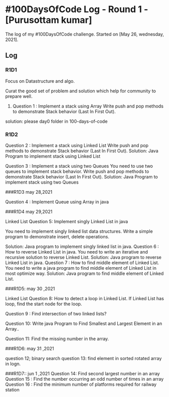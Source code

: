 # #100DaysOfCode Log - Round 1 - [Purusottam kumar]

The log of my #100DaysOfCode challenge. Started on [May 26, wednesday, 2021].

## Log


### R1D1 

Focus on Datastructure and algo. 

Curat the good set of problem and solution which help for community to prepare well.

1) Question 1 : Implement a stack using Array
Write push and pop methods to demonstrate Stack behavior (Last In First Out).

solution: please day0 folder in 100-days-of-code  



### R1D2


Question 2 : Implement a stack using Linked List
Write push and pop methods to demonstrate Stack behavior (Last In First Out).
Solution: Java Program to implement stack using Linked List

Question 3 : Implement a stack using two Queues
You need to use two queues to implement stack behavior. Write push and pop methods to demonstrate Stack behavior (Last In First Out).
Solution: Java Program to implement stack using two Queues

###R1D3  may 28,2021

Question 4 : Implement Queue using Array in java

###R1D4  may 29,2021

Linked List
Question 5: Implement singly Linked List in java

You need to implement singly linked list data structures. Write a simple program to demonstrate insert, delete operations.

Solution: Java program to implement singly linked list in java.
Question 6 : How to reverse Linked List in java.
You need to write an iterative and recursive solution to reverse Linked List.
Solution: Java program to reverse Linked List in java.
Question 7 : How to find middle element of Linked List.
You need to write a java program to find middle element of Linked List in most optimize way.
Solution: Java program to find middle element of Linked List.

###R1D5: may 30 ,2021

Linked List
Question 8: How to detect a loop in Linked List. If Linked List has loop, find the start node for the loop.

Question 9 : Find intersection of two linked lists?

Question 10:  Write java Program to Find Smallest and Largest Element in an Array..

Question 11: Find the missing number in the array.


###R1D6: may 31 ,2021

question 12; binary search 
question 13: find element in sorted rotated array in logn.

###R1D7:: jun 1 ,2021
Question 14: Find second largest number in an array
Question 15 : Find the number occurring an odd number of times in an array
Question 16 : Find the minimum number of platforms required for railway station
